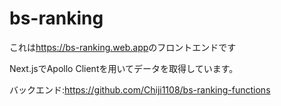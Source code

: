 # bs-ranking

これは<https://bs-ranking.web.app>のフロントエンドです
  
Next.jsでApollo Clientを用いてデータを取得しています。
  
バックエンド:<https://github.com/Chiji1108/bs-ranking-functions>
